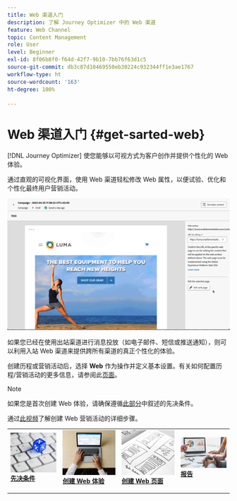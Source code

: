 ```yaml
---
title: Web 渠道入门
description: 了解 Journey Optimizer 中的 Web 渠道
feature: Web Channel
topic: Content Management
role: User
level: Beginner
exl-id: 8f06b8f0-f64d-42f7-9b10-7bb76f63d1c5
source-git-commit: db3c87d10469550eb30224c932344ff1e3ae1767
workflow-type: ht
source-wordcount: '163'
ht-degree: 100%

---
```


# Web 渠道入门 {#get-sarted-web}

[!DNL Journey Optimizer] 使您能够以可视方式为客户创作并提供个性化的 Web 体验。

通过直观的可视化界面，使用 Web 渠道轻松修改 Web 属性，以便试验、优化和个性化最终用户营销活动。

![](../rn/assets/do-not-localize/web-authoring.gif)

如果您已经在使用出站渠道进行消息投放（如电子邮件、短信或推送通知），则可以利用入站 Web 渠道来提供跨所有渠道的真正个性化的体验。

创建历程或营销活动后，选择 **Web** 作为操作并定义基本设置。有关如何配置历程/营销活动的更多信息，请参阅此[页面](create-web.md#create-web-experience)。

>[!NOTE]
>
>如果您是首次创建 Web 体验，请确保遵循[此部分](web-prerequisites.md)中叙述的先决条件。

通过[此视频](create-web.md#video)了解创建 Web 营销活动的详细步骤。

<table style="table-layout:fixed"><tr style="border: 0;">
<td>
<a href="web-prerequisites.md">
<img alt="潜在客户" src="../assets/do-not-localize/web-prerequisites.jpg">
</a>
<div><a href="web-prerequisites.md"><strong>先决条件</strong>
</div>
<p>
</td>
<td>
<a href="create-web.md">
<img alt="不频繁" src="../assets/do-not-localize/web-create.jpg">
</a>
<div>
<a href="create-web.md"><strong>创建 Web 体验</strong></a>
</div>
<p></td>
<td>
<a href="web-visual-editor.md">
<img alt="验证" src="../assets/do-not-localize/web-design.jpg">
</a>
<div>
<a href="web-visual-editor.md"><strong>创建 Web 页面</strong></a>
</div>
<p>
</td>
<td>
<a href="monitor-web-experiences.md">
<img alt="验证" src="../assets/do-not-localize/web-reporting.jpg">
</a>
<div>
<a href="monitor-web-experiences.md"><strong>报告</strong></a>
</div>
<p>
</td>
</tr></table>


